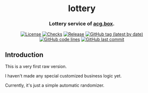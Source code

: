 <div align="center">

# lottery
### Lottery service of [acg.box](https://acg.box).

[![License](https://img.shields.io/badge/License-GPLv3-blue.svg)](https://www.gnu.org/licenses/gpl-3.0)
[![Checks](https://github.com/acg-box/lottery/actions/workflows/checks.yml/badge.svg?branch=main)](https://github.com/acg-box/lottery/actions/workflows/checks.yml)
[![Release](https://github.com/acg-box/lottery/actions/workflows/release.yml/badge.svg)](https://github.com/acg-box/lottery/actions/workflows/release.yml)
[![GitHub tag (latest by date)](https://img.shields.io/github/v/tag/acg-box/lottery)](https://github.com/acg-box/lottery/tags)
[![GitHub code lines](https://tokei.rs/b1/github/acg-box/lottery)](https://github.com/acg-box/lottery)
[![GitHub last commit](https://img.shields.io/github/last-commit/acg-box/lottery?color=red&style=plastic)](https://github.com/acg-box/lottery)

</div>

## Introduction
This is a very first raw version.

I haven't made any special customized business logic yet.

Currently, it's just a simple automatic randomizer.
